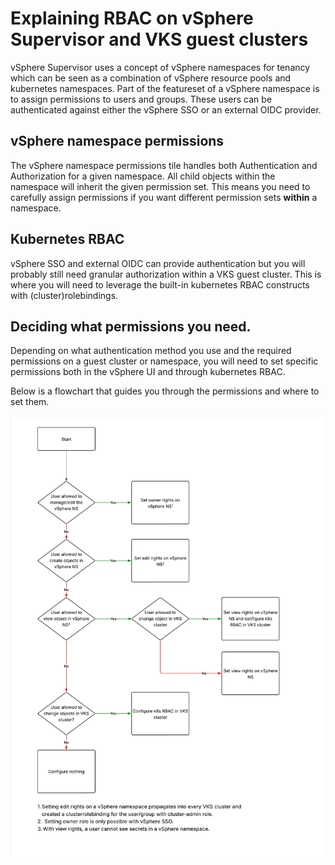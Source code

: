 # Explaining RBAC on vSphere Supervisor and VKS guest clusters

vSphere Supervisor uses a concept of vSphere namespaces for tenancy which can be seen as a combination of vSphere resource pools and kubernetes namespaces. 
Part of the featureset of a vSphere namespace is to assign permissions to users and groups. These users can be authenticated against either the vSphere SSO or an external OIDC provider.

## vSphere namespace permissions
The vSphere namespace permissions tile handles both Authentication and Authorization for a given namespace. All child objects within the namespace will inherit the given permission set. This means you need to carefully assign permissions if you want different permission sets __within__ a namespace.

## Kubernetes RBAC
vSphere SSO and external OIDC can provide authentication but you will probably still need granular authorization within a VKS guest cluster. This is where you will need to leverage the built-in kubernetes RBAC constructs with (cluster)rolebindings.

## Deciding what permissions you need.
Depending on what authentication method you use and the required permissions on a guest cluster or namespace, you will need to set specific permissions both in the vSphere UI and through kubernetes RBAC.

Below is a flowchart that guides you through the permissions and where to set them.

![rbac flowchart](img/wcp_rbac_v6.png)